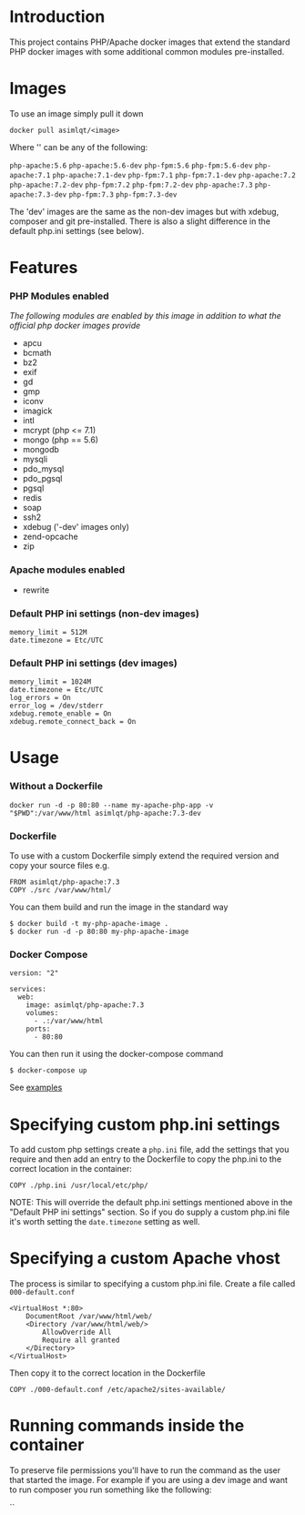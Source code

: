 # Introduction

This project contains PHP/Apache docker images that extend the standard PHP docker images with some additional common modules pre-installed.

# Images

To use an image simply pull it down

`docker pull asimlqt/<image>`

Where '<image>' can be any of the following:

`php-apache:5.6`  `php-apache:5.6-dev` `php-fpm:5.6` `php-fpm:5.6-dev`
`php-apache:7.1`  `php-apache:7.1-dev` `php-fpm:7.1` `php-fpm:7.1-dev`
`php-apache:7.2`  `php-apache:7.2-dev` `php-fpm:7.2` `php-fpm:7.2-dev`
`php-apache:7.3`  `php-apache:7.3-dev` `php-fpm:7.3` `php-fpm:7.3-dev`

The 'dev' images are the same as the non-dev images but with xdebug, composer and git pre-installed. There is also a slight difference in the default php.ini settings (see below).

# Features
### PHP Modules enabled
*The following modules are enabled by this image in addition to what the official php docker images provide*
* apcu
* bcmath
* bz2
* exif
* gd
* gmp
* iconv
* imagick
* intl
* mcrypt (php <= 7.1)
* mongo (php == 5.6)
* mongodb
* mysqli
* pdo_mysql
* pdo_pgsql
* pgsql
* redis
* soap
* ssh2
* xdebug ('-dev' images only)
* zend-opcache
* zip

### Apache modules enabled
* rewrite

### Default PHP ini settings (non-dev images)
```
memory_limit = 512M
date.timezone = Etc/UTC
```

### Default PHP ini settings (dev images)
```
memory_limit = 1024M
date.timezone = Etc/UTC
log_errors = On
error_log = /dev/stderr
xdebug.remote_enable = On
xdebug.remote_connect_back = On
```

# Usage
### Without a Dockerfile
```
docker run -d -p 80:80 --name my-apache-php-app -v "$PWD":/var/www/html asimlqt/php-apache:7.3-dev
```

### Dockerfile
To use with a custom Dockerfile simply extend the required version and copy your source files e.g.
```
FROM asimlqt/php-apache:7.3
COPY ./src /var/www/html/
```
You can them build and run the image in the standard way
```
$ docker build -t my-php-apache-image .
$ docker run -d -p 80:80 my-php-apache-image
```

### Docker Compose
```
version: "2"

services:
  web:
    image: asimlqt/php-apache:7.3
    volumes:
      - .:/var/www/html
    ports:
      - 80:80

```
You can then run it using the docker-compose command
```
$ docker-compose up
```

See [examples](https://github.com/asimlqt/docker-php/tree/master/examples)

# Specifying custom php.ini settings
To add custom php settings create a `php.ini` file, add the settings that you require and then add an entry to the Dockerfile to copy the php.ini to the correct location in the container:
```
COPY ./php.ini /usr/local/etc/php/
```
NOTE: This will override the default php.ini settings mentioned above in the "Default PHP ini settings" section. So if you do supply a custom php.ini file it's worth setting the `date.timezone` setting as well.

# Specifying a custom Apache vhost
The process is similar to specifying a custom php.ini file. Create a file called `000-default.conf`
```
<VirtualHost *:80>
    DocumentRoot /var/www/html/web/
    <Directory /var/www/html/web/>
        AllowOverride All
        Require all granted
    </Directory>
</VirtualHost>
```
Then copy it to the correct location in the Dockerfile
```
COPY ./000-default.conf /etc/apache2/sites-available/
```

# Running commands inside the container

To preserve file permissions you'll have to run the command as the user that started the image. For example if you are using a dev image and want to run composer you run something like the following:

``
